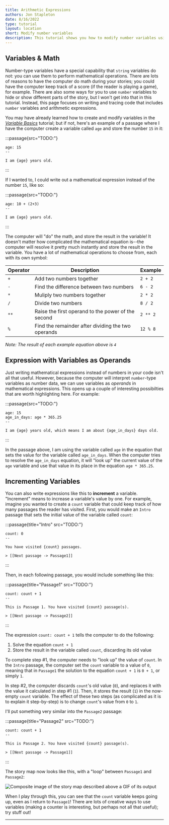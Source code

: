 ```yaml
---
title: Arithmetic Expressions
authors: Jon Stapleton
date: 8/16/2022
type: tutorial
layout: location
short: Modify number variables
description: This tutorial shows you how to modify number variables using arithmetic expressions--lines of code that use mathematical operations to assign a variable a value. You'll learn how to write arithmetic expressions, increment variables, and use variables as operands in mathematical expressions.
---
```


## Variables & Math

Number-type variables have a special capability that `string` variables do not: you can use them to perform mathematical operations. There are lots of reasons to have the computer do math during your stories; you could have the computer keep track of a score (if the reader is playing a game), for example. There are also some ways for you to use `number` variables to hide or show different parts of the story, but I won't get into that in this tutorial. Instead, this page focuses on writing and tracing code that includes `number` variables and arithmetic expressions.

You may have already learned how to create and modify variables in the *[Variable Basics](/locations/variable-basics)* tutorial; but if not, here's an example of a passage where I have the computer create a variable called `age` and store the number `15` in it:

:::passage{src="TODO:"}
```
age: 15
--

I am {age} years old.
```
:::

If I wanted to, I could write out a mathematical expression instead of the number `15`, like so:

:::passage{src="TODO:"}
```
age: 10 + (2+3)
--

I am {age} years old.
```
:::

The computer will "do" the math, and store the result in the variable! It doesn't matter how complicated the mathematical equation is--the computer will resolve it pretty much instantly and store the result in the variable. You have a lot of mathematical operations to choose from, each with its own symbol:

| Operator | Description | Example |
| -------- | ----------- | ------- |
| `+` | Add two numbers together | `2 + 2` |
| `-` | Find the difference between two numbers | `6 - 2` |
| `*` | Muliply two numbers together | `2 * 2` |
| `/` | Divide two numbers | `8 / 2` |
| `**` | Raise the first operand to the power of the second | `2 ** 2` |
| `%` | Find the remainder after dividing the two operands | `12 % 8` |

*Note: The result of each example equation above is `4`*

## Expression with Variables as Operands

Just writing mathematical expressions instead of numbers in your code isn't all that useful. However, because the computer will interpret `number`-type variables as number data, we can use variables as *operands* in mathematical expressions. This opens up a couple of interesting possibilties that are worth highlighting here. For example:

:::passage{src="TODO:"}
```
age: 15
age_in_days: age * 365.25
--

I am {age} years old, which means I am about {age_in_days} days old.
```
:::

In the passage above, I am using the variable called `age` in the equation that sets the value for the variable called `age_in_days`. When the computer tries to resolve the `age_in_days` equation, it will "look up" the current value of the `age` variable and use that value in its place in the equation `age * 365.25`.

## Incrementing Variables

You can also write expressions like this to **increment** a variable. "Increment" means to increase a variable's value by one. For example, imagine you wanted to create a `count` variable that could keep track of how many passages the reader has visited. First, you would make an `Intro` passage that sets the initial value of the variable called `count`:

:::passage{title="Intro" src="TODO:"}
```
count: 0
--

You have visited {count} passages.

> [[Next passage -> Passage1]]
```
:::

Then, in each following passage, you would include something like this:

:::passage{title="Passage1" src="TODO:"}
```
count: count + 1
--

This is Passage 1. You have visited {count} passage(s).

> [[Next passage -> Passage2]]
```
:::

The expression `count: count + 1` tells the computer to do the following:

1. Solve the equation `count + 1`
2. Store the result in the variable called `count`, discarding its old value

To complete step #1, the computer needs to "look up" the value of `count`. In the `Intro` passage, the computer set the `count` variable to a value of `0`, meaning that in `Passage1` the solution to the equation `count + 1` is `0 + 1`, or simply `1`.

In step #2, the computer discards `count`'s old value (`0`), and replaces it with the value it calculated in step #1 (`1`). Then, it stores the result (`1`) in the now-empty `count` variable. The effect of these two steps (as complicated as it is to explain it step-by-step) is to change `count`'s value from `0` to `1`.

I'll put something very similar into the `Passage2` passage:

:::passage{title="Passage2" src="TODO:"}
```
count: count + 1
--

This is Passage 2. You have visited {count} passage(s).

> [[Next passage -> Passage1]]
```
:::

The story map now looks like this, with a "loop" between `Passage1` and `Passage2`:

![Composite image of the story map described above a GIF of its output](TODO:)

When I play through this, you can see that the `count` variable keeps going up, even as I return to `Passage1`! There are lots of creative ways to use variables (making a counter is interesting, but perhaps not all that useful); try stuff out!

---